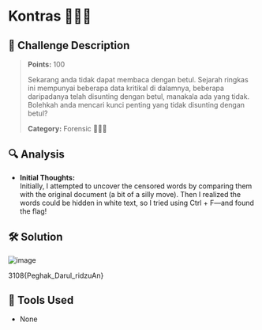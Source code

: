 # Kontras 🕵🏻‍♀️

## 🧾 Challenge Description
> **Points:** 100   
>  
> Sekarang anda tidak dapat membaca dengan betul. Sejarah ringkas ini mempunyai beberapa data kritikal di dalamnya, beberapa daripadanya telah disunting dengan betul, manakala ada yang tidak. Bolehkah anda mencari kunci penting yang tidak disunting dengan betul?
>  
> **Category:** Forensic 🕵🏻‍♀️


## 🔍 Analysis
- **Initial Thoughts:**  
Initially, I attempted to uncover the censored words by comparing them with the original document (a bit of a silly move). Then I realized the words could be hidden in white text, so I tried using Ctrl + F—and found the flag! 


## 🛠️ Solution
![image](https://github.com/user-attachments/assets/ace01e63-280b-44e8-87c6-62abe0669038)

3108{Peghak_Darul_ridzuAn}  

## 🧰 Tools Used
- None
